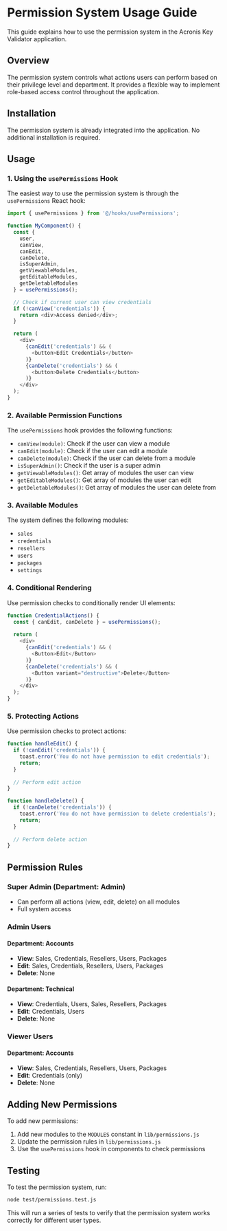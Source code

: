 # Permission System Usage Guide

This guide explains how to use the permission system in the Acronis Key Validator application.

## Overview

The permission system controls what actions users can perform based on their privilege level and department. It provides a flexible way to implement role-based access control throughout the application.

## Installation

The permission system is already integrated into the application. No additional installation is required.

## Usage

### 1. Using the `usePermissions` Hook

The easiest way to use the permission system is through the `usePermissions` React hook:

```javascript
import { usePermissions } from '@/hooks/usePermissions';

function MyComponent() {
  const { 
    user, 
    canView, 
    canEdit, 
    canDelete, 
    isSuperAdmin,
    getViewableModules,
    getEditableModules,
    getDeletableModules
  } = usePermissions();

  // Check if current user can view credentials
  if (!canView('credentials')) {
    return <div>Access denied</div>;
  }

  return (
    <div>
      {canEdit('credentials') && (
        <button>Edit Credentials</button>
      )}
      {canDelete('credentials') && (
        <button>Delete Credentials</button>
      )}
    </div>
  );
}
```

### 2. Available Permission Functions

The `usePermissions` hook provides the following functions:

- `canView(module)`: Check if the user can view a module
- `canEdit(module)`: Check if the user can edit a module
- `canDelete(module)`: Check if the user can delete from a module
- `isSuperAdmin()`: Check if the user is a super admin
- `getViewableModules()`: Get array of modules the user can view
- `getEditableModules()`: Get array of modules the user can edit
- `getDeletableModules()`: Get array of modules the user can delete from

### 3. Available Modules

The system defines the following modules:
- `sales`
- `credentials`
- `resellers`
- `users`
- `packages`
- `settings`

### 4. Conditional Rendering

Use permission checks to conditionally render UI elements:

```javascript
function CredentialActions() {
  const { canEdit, canDelete } = usePermissions();
  
  return (
    <div>
      {canEdit('credentials') && (
        <Button>Edit</Button>
      )}
      {canDelete('credentials') && (
        <Button variant="destructive">Delete</Button>
      )}
    </div>
  );
}
```

### 5. Protecting Actions

Use permission checks to protect actions:

```javascript
function handleEdit() {
  if (!canEdit('credentials')) {
    toast.error('You do not have permission to edit credentials');
    return;
  }
  
  // Perform edit action
}

function handleDelete() {
  if (!canDelete('credentials')) {
    toast.error('You do not have permission to delete credentials');
    return;
  }
  
  // Perform delete action
}
```

## Permission Rules

### Super Admin (Department: Admin)
- Can perform all actions (view, edit, delete) on all modules
- Full system access

### Admin Users

#### Department: Accounts
- **View**: Sales, Credentials, Resellers, Users, Packages
- **Edit**: Sales, Credentials, Resellers, Users, Packages
- **Delete**: None

#### Department: Technical
- **View**: Credentials, Users, Sales, Resellers, Packages
- **Edit**: Credentials, Users
- **Delete**: None

### Viewer Users

#### Department: Accounts
- **View**: Sales, Credentials, Resellers, Users, Packages
- **Edit**: Credentials (only)
- **Delete**: None

## Adding New Permissions

To add new permissions:

1. Add new modules to the `MODULES` constant in `lib/permissions.js`
2. Update the permission rules in `lib/permissions.js`
3. Use the `usePermissions` hook in components to check permissions

## Testing

To test the permission system, run:

```bash
node test/permissions.test.js
```

This will run a series of tests to verify that the permission system works correctly for different user types.